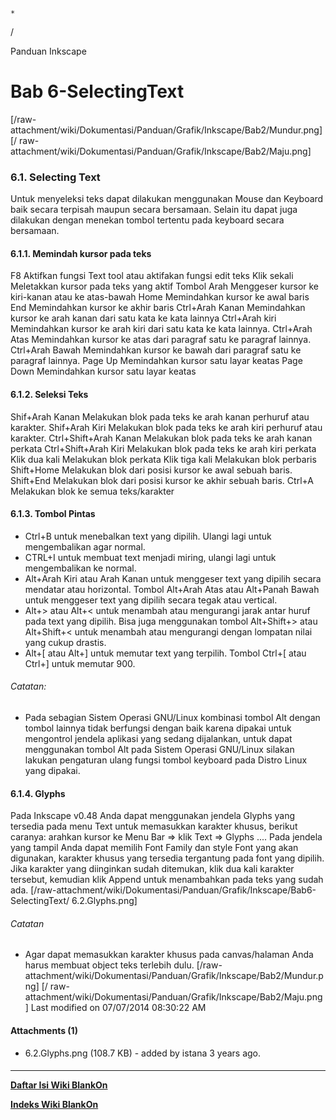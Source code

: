 

    *









  /



Panduan Inkscape
# Bab 6-SelectingText
[/raw-attachment/wiki/Dokumentasi/Panduan/Grafik/Inkscape/Bab2/Mundur.png] [/
raw-attachment/wiki/Dokumentasi/Panduan/Grafik/Inkscape/Bab2/Maju.png]
### 6.1. Selecting Text
Untuk menyeleksi teks dapat dilakukan menggunakan Mouse dan Keyboard baik
secara terpisah maupun secara bersamaan. Selain itu dapat juga dilakukan dengan
menekan tombol tertentu pada keyboard secara bersamaan.
#### 6.1.1. Memindah kursor pada teks
F8              Aktifkan fungsi Text tool atau aktifakan fungsi edit teks
Klik sekali     Meletakkan kursor pada teks yang aktif
Tombol Arah     Menggeser kursor ke kiri-kanan atau ke atas-bawah
Home            Memindahkan kursor ke awal baris
End             Memindahkan kursor ke akhir baris
Ctrl+Arah Kanan Memindahkan kursor ke arah kanan dari satu kata ke kata lainnya
Ctrl+Arah kiri  Memindahkan kursor ke arah kiri dari satu kata ke kata lainnya.
Ctrl+Arah Atas  Memindahkan kursor ke atas dari paragraf satu ke paragraf
                lainnya.
Ctrl+Arah Bawah Memindahkan kursor ke bawah dari paragraf satu ke paragraf
                lainnya.
Page Up         Memindahkan kursor satu layar keatas
Page Down       Memindahkan kursor satu layar keatas
#### 6.1.2. Seleksi Teks
Shif+Arah Kanan       Melakukan blok pada teks ke arah kanan perhuruf atau
                      karakter.
Shif+Arah Kiri        Melakukan blok pada teks ke arah kiri perhuruf atau
                      karakter.
Ctrl+Shift+Arah Kanan Melakukan blok pada teks ke arah kanan perkata
Ctrl+Shift+Arah Kiri  Melakukan blok pada teks ke arah kiri perkata
Klik dua kali         Melakukan blok perkata
Klik tiga kali        Melakukan blok perbaris
Shift+Home            Melakukan blok dari posisi kursor ke awal sebuah baris.
Shift+End             Melakukan blok dari posisi kursor ke akhir sebuah baris.
Ctrl+A                Melakukan blok ke semua teks/karakter
#### 6.1.3. Tombol Pintas
  * Ctrl+B untuk menebalkan text yang dipilih. Ulangi lagi untuk
      mengembalikan agar normal.
  * CTRL+I untuk membuat text menjadi miring, ulangi lagi untuk mengembalikan
      ke normal.
  * Alt+Arah Kiri atau Arah Kanan untuk menggeser text yang dipilih secara
      mendatar atau horizontal. Tombol Alt+Arah Atas atau Alt+Panah Bawah untuk
      menggeser text yang dipilih secara tegak atau vertical.
  * Alt+> atau Alt+< untuk menambah atau mengurangi jarak antar huruf pada
      text yang dipilih. Bisa juga menggunakan tombol Alt+Shift+> atau
      Alt+Shift+< untuk menambah atau mengurangi dengan lompatan nilai yang
      cukup drastis.
  * Alt+[ atau Alt+] untuk memutar text yang terpilih. Tombol Ctrl+[ atau
      Ctrl+] untuk memutar 900.
###### Catatan:
  * Pada sebagian Sistem Operasi GNU/Linux kombinasi tombol Alt dengan tombol
      lainnya tidak berfungsi dengan baik karena dipakai untuk mengontrol
      jendela aplikasi yang sedang dijalankan, untuk dapat menggunakan tombol
      Alt pada Sistem Operasi GNU/Linux silakan lakukan pengaturan ulang fungsi
      tombol keyboard pada Distro Linux yang dipakai.
#### 6.1.4. Glyphs
Pada Inkscape v0.48 Anda dapat menggunakan jendela Glyphs yang tersedia pada
menu Text untuk memasukkan karakter khusus, berikut caranya: arahkan kursor ke
Menu Bar => klik Text => Glyphs ....
Pada jendela yang tampil Anda dapat memilih Font Family dan style Font yang
akan digunakan, karakter khusus yang tersedia tergantung pada font yang
dipilih. Jika karakter yang diinginkan sudah ditemukan, klik dua kali karakter
tersebut, kemudian klik Append untuk menambahkan pada teks yang sudah ada.
[/raw-attachment/wiki/Dokumentasi/Panduan/Grafik/Inkscape/Bab6-SelectingText/
6.2.Glyphs.png]
###### Catatan
  * Agar dapat memasukkan karakter khusus pada canvas/halaman Anda harus
      membuat object teks terlebih dulu.
[/raw-attachment/wiki/Dokumentasi/Panduan/Grafik/Inkscape/Bab2/Mundur.png] [/
raw-attachment/wiki/Dokumentasi/Panduan/Grafik/Inkscape/Bab2/Maju.png]
Last modified on 07/07/2014 08:30:22 AM
#### Attachments (1)
  * 6.2.Glyphs.png​ (108.7 KB) - added by istana 3 years ago.
#### 
    
 
 
 
 
 
---
[**Daftar Isi Wiki BlankOn**](/wiki/DaftarIsi/index.html)
 
[**Indeks Wiki BlankOn**](/wiki/Indeks.html)
